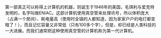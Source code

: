 第一部真正可以称得上计算机的机器，则诞生于1946年的美国，毛琪利与爱克特发明的，名字叫做ENIAC。这部计算机使用真空管来处理讯号，所以体积庞大（占满一个房间）、耗电量高（使用时全镇的人都知道，因为家家户户的电灯都变暗了！），而且记忆容量又非常低（只有100多个字），但是，却已经是人类科技的一大进展。而我们通常把这种使用真空管的计算机称为第一代计算机。